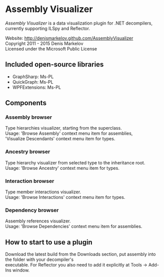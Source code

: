 # Assembly Visualizer 

*Assembly Visualizer* is a data visualization plugin for .NET decompilers, currently supporting ILSpy and Reflector.    

Website: http://denismarkelov.github.com/AssemblyVisualizer    
Copyright 2011 - 2015 Denis Markelov    
Licensed under the Microsoft Public License

## Included open-source libraries

* GraphSharp: Ms-PL  
* QuickGraph: Ms-PL  
* WPFExtensions: Ms-PL

## Components  

### Assembly browser
    
Type hierarchies visualizer, starting from the superclass.    
Usage: 'Browse Assembly' context menu item for assemblies,    
'Visualize Descendants' context menu item for types.

### Ancestry browser
    
Type hierarchy visualizer from selected type to the inheritance root.    
Usage: 'Browse Ancestry' context menu item for types.

### Interaction browser

Type member interactions visualizer.    
Usage: 'Browse Interactions' context menu item for types.

### Dependency browser

Assembly references visualizer.    
Usage: 'Browse Dependencies' context menu item for assemblies.

## How to start to use a plugin  

Download the latest build from the Downloads section, put assembly into the folder with your decompiler's    
executable. For Reflector you also need to add it explicitly at Tools -> Add-Ins window.
  
